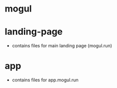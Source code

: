 # mogul 

# landing-page

- contains files for main landing page (mogul.run)

# app

- contains files for app.mogul.run
